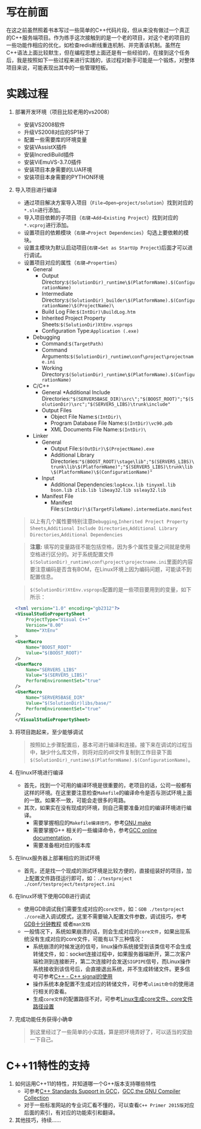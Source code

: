# 写在前面
在这之前虽然照着书本写过一些简单的C++代码片段，但从来没有做过一个真正的C++服务端项目。作为练手这次接触到的是一个老的项目，对这个老的项目的一些功能作相应的优化，如检查redis断线重连机制、并完善该机制。虽然在C++语法上面比较默生，但在编程思想上面还是有一些经验的，在接到这个任务后，我是按照如下一些过程来进行实践的，该过程对新手可能是一个锻炼，对整体项目来说，可能表现出其中的一些管理短板。
# 实践过程
1. 部署开发环境（项目比较老用的vs2008）
   * 安装VS2008软件
   * 升级VS2008对应的SP1补丁
   * 配置一些需要库的环境变量
   * 安装VAssistX插件
   * 安装IncrediBuild插件
   * 安装ViEmuVS-3.7.0插件
   * 安装项目本身需要的LUA环境
   * 安装项目本身需要的PYTHON环境
1. 导入项目进行编译
   * 通过项目解决方案导入项目（`File→Open→project/solution`）找到对应的`*.sln`进行添加。
   * 导入项目依赖的子项目（`右键→Add→Existing Project`）找到对应的`*.vcproj`进行添加。
   * 设置项目的依赖模块（`右键→Project Dependencies`）勾选上要依赖的模块。
   * 设置主模块为默认启动项目(`右键→Set as StartUp Project`)后面才可以进行调试。
   * 设置项目对应的属性（`右键→Properties`）
      * General
         * Output Directory:`$(SolutionDir)_runtime\$(PlatformName).$(ConfigurationName)`
         * Intermediate Directory:`$(SolutionDir)_builder\$(PlatformName).$(ConfigurationName)\$(ProjectName)\`
         * Build Log File:`$(IntDir)\BuildLog.htm`
         * Inherited Project Property Sheets:`$(SolutionDir)XtEnv.vsprops`
         * Configuration Type:`Application (.exe)`
      * Debugging
         * Command:`$(TargetPath)`
         * Command Arguments:`$(SolutionDir)_runtime\conf\project\projectname.ini`
         * Working Directory:`$(SolutionDir)_runtime\$(PlatformName).$(ConfigurationName)`
      * C/C++
         * General
            *Additional Include Directories:`"$(SERVER5BASE_DIR)\src\";"$(BOOST_ROOT)";"$(SolutionDir)\src";"$(SERVER5_LIBS)\trunk\include"`
         * Output Files
            * Object File Name:`$(IntDir)\`
            * Program Database File Name:`$(IntDir)\vc90.pdb`
            * XML Documents File Name:`$(IntDir)\`
      * Linker
         * General
            * Output File:`$(OutDir)\$(ProjectName).exe`
            * Additional Library Directories:`"$(BOOST_ROOT)\stage\lib";"$(SERVER5_LIBS)\trunk\lib\$(PlatformName)";"$(SERVER5_LIBS)\trunk\lib\$(PlatformName)\$(ConfigurationName)"`
         * Input
            * Additional Dependencies:`log4cxx.lib tinyxml.lib bson.lib zlib.lib libeay32.lib ssleay32.lib`
         * Manifest File
            * Manifest File:`$(IntDir)\$(TargetFileName).intermediate.manifest`
    > 以上有几个属性要特别注意`Debugging`,`Inherited Project Property Sheets`,`Additional Include Directories`,`Additional Library Directories`,`Additional Dependencies`

    > **注意:** 填写的变量路径不能包括空格，因为多个属性变量之间就是使用空格进行区分的。对于系统配置文件`$(SolutionDir)_runtime\conf\project\projectname.ini`里面的内容要注意编码是否含有BOM，在Linux环境上因为编码问题，可能读不到配置信息。

    > `$(SolutionDir)XtEnv.vsprops`配置的是一些项目要用到的变量，如下所示：
    ```xml
    <?xml version="1.0" encoding="gb2312"?>
    <VisualStudioPropertySheet
	    ProjectType="Visual C++"
	    Version="8.00"
	    Name="XtEnv"
	>
	<UserMacro
		Name="BOOST_ROOT"
		Value="$(BOOST_ROOT)"
	/>
	<UserMacro
		Name="SERVER5_LIBS"
		Value="$(SERVER5_LIBS)"
		PerformEnvironmentSet="true"
	/>
	<UserMacro
		Name="SERVER5BASE_DIR"
		Value="$(SolutionDir)libs/base/"
		PerformEnvironmentSet="true"
	/>
    </VisualStudioPropertySheet>
    ```
1. 将项目跑起来，至少能够调试
   > 按照如上步骤配置后，基本可进行编译和连接。接下来在调试的过程当中，缺少什么库文件，则将对应的dll文件复制到工作目录下面`$(SolutionDir)_runtime\$(PlatformName).$(ConfigurationName)`。
1. 在linux环境进行编译
   * 首先，找到一个可用的编译环境是很重要的，老项目的话，公司一般都有这样的环境。在这里要注意检查`Makefile`的编译命令是否与测试环境上面的一致。如果不一致，可能会走很多的弯路。
   * 其次，如果实在没有现成的环境，则自己需要准备对应的编译环境进行编译。
      * 需要掌握相应的`Makefile编译技巧`，参考[GNU make](http://www.gnu.org/software/make/manual/make.html)
      * 需要掌握G++ 相关的一些编译命令，参考[GCC online documentation](https://gcc.gnu.org/onlinedocs/)，
      * 需要准备相对应的版本库
1. 在linux服务器上部署相应的测试环境
   * 首先，还是找一个现成的测试环境是比较方便的，直接组装好的项目，加上配置文件路径运行即可，如：`./testproject ./conf/testproject/testproject.ini` 
1. 在linux环境下使用GDB进行调试
   * 使用GDB调试我们需要生成对应的`core文件`，如：`GDB ./testproject ./core`进入调试模式，这里不需要输入配置文件参数，调试技巧，参考[GDB十分钟教程](http://blog.csdn.net/liigo/article/details/582231) 或者`man文档`
   * 一般情况下，系统如果崩溃的话，则会生成对应的`core文件`，如果出现系统没有生成对应的core文件，可能有以下三种情况：
      * 系统崩溃的时候发送的信号，linux操作系统接受到该类信号不会生成转储文件，如：socket连接过程中，如果服务器端断开，第二次客户端检测到连接断开，第二次连接时会发送`SIGPIPE`信号，而Linux操作系统接收到该信号后，会直接退出系统，并不生成转储文件。更多信号可参考[C++ - C++ signal的使用](http://www.cnblogs.com/hero4china/archive/2011/09/17/2179599.html)
      * 操作系统本身配置不生成对应的转储文件，可参考`ulimit命令`的使用进行相关的查看。
      * 生成`core文件`的配置路径不对，可参考[Linux生成core文件、core文件路径设置](https://www.jianshu.com/p/5549a6e71a1d)
1. 完成功能任务获得小确幸
   > 到这里经过了一些简单的小实践，算是把环境弄好了，可以适当的奖励一下自己。
# C++11特性的支持
1. 如何运用C++11的特性，并知道哪一个G++版本支持哪些特性
   * 可参考[C++ Standards Support in GCC](https://gcc.gnu.org/projects/cxx-status.html#cxx11)，[GCC,the GNU Compiler Collection](https://gcc.gnu.org/)
   * 对于一些标准网站的专业词汇看不懂的，可以查看`C++ Primer 2015版`对应后面的索引，有对应的功能索引和翻译。
1. 其他技巧，待续……
